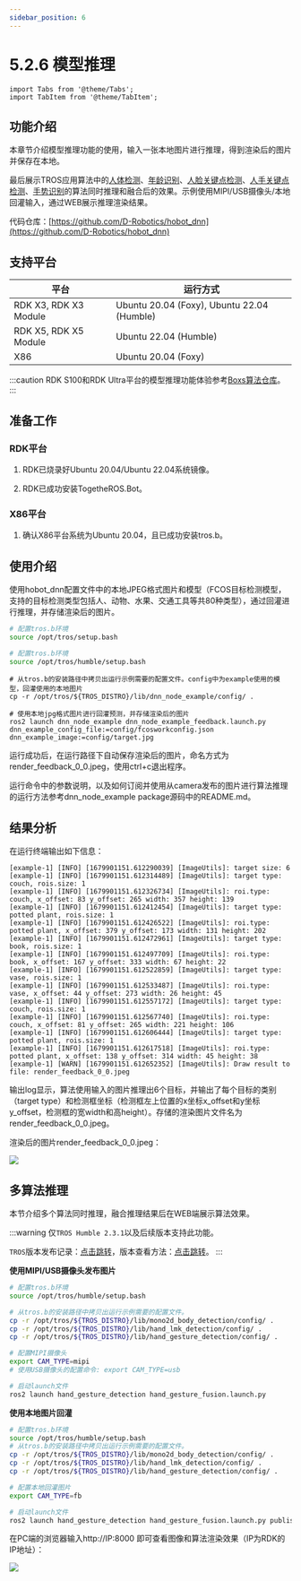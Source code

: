 ```yaml
---
sidebar_position: 6
---
```


# 5.2.6 模型推理

```mdx-code-block
import Tabs from '@theme/Tabs';
import TabItem from '@theme/TabItem';
```

## 功能介绍

本章节介绍模型推理功能的使用，输入一张本地图片进行推理，得到渲染后的图片并保存在本地。

最后展示TROS应用算法中的[人体检测](/docs/05_Robot_development/03_boxs/function/mono2d_body_detection.md)、[年龄识别](/docs/05_Robot_development/03_boxs/function/mono_face_age_detection.md)、[人脸关键点检测](/docs/05_Robot_development/03_boxs/function/mono_face_landmarks_detection.md)、[人手关键点检测](/docs/05_Robot_development/03_boxs/function/hand_lmk_detection.md)、[手势识别](/docs/05_Robot_development/03_boxs/function/hand_gesture_detection.md)的算法同时推理和融合后的效果。示例使用MIPI/USB摄像头/本地回灌输入，通过WEB展示推理渲染结果。

代码仓库：[https://github.com/D-Robotics/hobot_dnn](https://github.com/D-Robotics/hobot_dnn)

## 支持平台

| 平台    | 运行方式     |
| ------- | ------------ |
| RDK X3, RDK X3 Module | Ubuntu 20.04 (Foxy), Ubuntu 22.04 (Humble) |
| RDK X5, RDK X5 Module | Ubuntu 22.04 (Humble) |
| X86     | Ubuntu 20.04 (Foxy) |

:::caution
RDK S100和RDK Ultra平台的模型推理功能体验参考[Boxs算法仓库](/docs/05_Robot_development/03_boxs/detection/yolo.md)。
:::


## 准备工作

### RDK平台

1. RDK已烧录好Ubuntu 20.04/Ubuntu 22.04系统镜像。

2. RDK已成功安装TogetheROS.Bot。

### X86平台

1. 确认X86平台系统为Ubuntu 20.04，且已成功安装tros.b。

## 使用介绍

使用hobot_dnn配置文件中的本地JPEG格式图片和模型（FCOS目标检测模型，支持的目标检测类型包括人、动物、水果、交通工具等共80种类型），通过回灌进行推理，并存储渲染后的图片。

<Tabs groupId="tros-distro">
<TabItem value="foxy" label="Foxy">

```bash
# 配置tros.b环境
source /opt/tros/setup.bash
```

</TabItem>

<TabItem value="humble" label="Humble">

```bash
# 配置tros.b环境
source /opt/tros/humble/setup.bash
```

</TabItem>

</Tabs>

```shell
# 从tros.b的安装路径中拷贝出运行示例需要的配置文件。config中为example使用的模型，回灌使用的本地图片
cp -r /opt/tros/${TROS_DISTRO}/lib/dnn_node_example/config/ .

# 使用本地jpg格式图片进行回灌预测，并存储渲染后的图片
ros2 launch dnn_node_example dnn_node_example_feedback.launch.py dnn_example_config_file:=config/fcosworkconfig.json dnn_example_image:=config/target.jpg
```

运行成功后，在运行路径下自动保存渲染后的图片，命名方式为render_feedback_0_0.jpeg，使用ctrl+c退出程序。

运行命令中的参数说明，以及如何订阅并使用从camera发布的图片进行算法推理的运行方法参考dnn_node_example package源码中的README.md。

## 结果分析

在运行终端输出如下信息：

```text
[example-1] [INFO] [1679901151.612290039] [ImageUtils]: target size: 6
[example-1] [INFO] [1679901151.612314489] [ImageUtils]: target type: couch, rois.size: 1
[example-1] [INFO] [1679901151.612326734] [ImageUtils]: roi.type: couch, x_offset: 83 y_offset: 265 width: 357 height: 139
[example-1] [INFO] [1679901151.612412454] [ImageUtils]: target type: potted plant, rois.size: 1
[example-1] [INFO] [1679901151.612426522] [ImageUtils]: roi.type: potted plant, x_offset: 379 y_offset: 173 width: 131 height: 202
[example-1] [INFO] [1679901151.612472961] [ImageUtils]: target type: book, rois.size: 1
[example-1] [INFO] [1679901151.612497709] [ImageUtils]: roi.type: book, x_offset: 167 y_offset: 333 width: 67 height: 22
[example-1] [INFO] [1679901151.612522859] [ImageUtils]: target type: vase, rois.size: 1
[example-1] [INFO] [1679901151.612533487] [ImageUtils]: roi.type: vase, x_offset: 44 y_offset: 273 width: 26 height: 45
[example-1] [INFO] [1679901151.612557172] [ImageUtils]: target type: couch, rois.size: 1
[example-1] [INFO] [1679901151.612567740] [ImageUtils]: roi.type: couch, x_offset: 81 y_offset: 265 width: 221 height: 106
[example-1] [INFO] [1679901151.612606444] [ImageUtils]: target type: potted plant, rois.size: 1
[example-1] [INFO] [1679901151.612617518] [ImageUtils]: roi.type: potted plant, x_offset: 138 y_offset: 314 width: 45 height: 38
[example-1] [WARN] [1679901151.612652352] [ImageUtils]: Draw result to file: render_feedback_0_0.jpeg
```

输出log显示，算法使用输入的图片推理出6个目标，并输出了每个目标的类别（target type）和检测框坐标（检测框左上位置的x坐标x_offset和y坐标y_offset，检测框的宽width和高height）。存储的渲染图片文件名为render_feedback_0_0.jpeg。

渲染后的图片render_feedback_0_0.jpeg：

![](https://rdk-doc.oss-cn-beijing.aliyuncs.com/doc/img/05_Robot_development/02_quick_demo/image/ai_predict/render1.jpg)


## 多算法推理

本节介绍多个算法同时推理，融合推理结果后在WEB端展示算法效果。

:::warning
仅`TROS Humble 2.3.1`以及后续版本支持此功能。

`TROS`版本发布记录：[点击跳转](/docs/05_Robot_development/01_quick_start/changelog.md)，版本查看方法：[点击跳转](/docs/05_Robot_development/01_quick_start/install_tros.md)。
:::

**使用MIPI/USB摄像头发布图片**

```bash
# 配置tros.b环境
source /opt/tros/humble/setup.bash

# 从tros.b的安装路径中拷贝出运行示例需要的配置文件。
cp -r /opt/tros/${TROS_DISTRO}/lib/mono2d_body_detection/config/ .
cp -r /opt/tros/${TROS_DISTRO}/lib/hand_lmk_detection/config/ .
cp -r /opt/tros/${TROS_DISTRO}/lib/hand_gesture_detection/config/ .

# 配置MIPI摄像头
export CAM_TYPE=mipi
# 使用USB摄像头的配置命令: export CAM_TYPE=usb

# 启动launch文件
ros2 launch hand_gesture_detection hand_gesture_fusion.launch.py
```

**使用本地图片回灌**

```bash
# 配置tros.b环境
source /opt/tros/humble/setup.bash
# 从tros.b的安装路径中拷贝出运行示例需要的配置文件。
cp -r /opt/tros/${TROS_DISTRO}/lib/mono2d_body_detection/config/ .
cp -r /opt/tros/${TROS_DISTRO}/lib/hand_lmk_detection/config/ .
cp -r /opt/tros/${TROS_DISTRO}/lib/hand_gesture_detection/config/ .

# 配置本地回灌图片
export CAM_TYPE=fb

# 启动launch文件
ros2 launch hand_gesture_detection hand_gesture_fusion.launch.py publish_image_source:=config/person_face_hand.jpg publish_image_format:=jpg publish_output_image_w:=960 publish_output_image_h:=544 publish_fps:=30
```

在PC端的浏览器输入http://IP:8000 即可查看图像和算法渲染效果（IP为RDK的IP地址）：

![](https://rdk-doc.oss-cn-beijing.aliyuncs.com/doc/img/05_Robot_development/02_quick_demo/image/ai_predict/ai_predict_all_perc_render.jpg)
